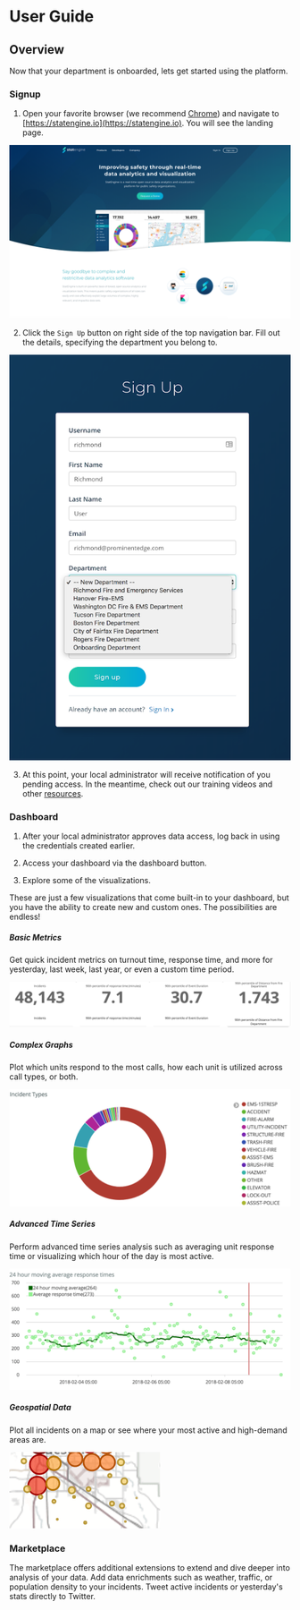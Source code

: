 # User Guide

## Overview

Now that your department is onboarded, lets get started using the platform.

### Signup

1.  Open your favorite browser (we recommend [Chrome](https://www.google.com/chrome/)) and navigate to [https://statengine.io](https://statengine.io).  You will see the landing page.

  ![landing](assets/landing.png)

2.  Click the ```Sign Up``` button on right side of the top navigation bar. Fill out the details, specifying the department you belong to.

  ![signUp](assets/signUp.png)

3.  At this point, your local administrator will receive notification of you pending access.  In the meantime, check out our training videos and other [resources](resources.md).

### Dashboard

1.  After your local administrator approves data access, log back in using the credentials created earlier.

2.  Access your dashboard via the dashboard button.

3.  Explore some of the visualizations.

These are just a few visualizations that come built-in to your dashboard, but you have the ability to create new and custom ones. The possibilities are endless!

##### Basic Metrics

Get quick incident metrics on turnout time, response time, and more for yesterday, last week, last year, or even a custom time period.

  ![dashboardMetrics](assets/dashboardMetrics.png)

##### Complex Graphs

Plot which units respond to the most calls, how each unit is utilized across call types, or both.

  ![dashboardGraphs](assets/dashboardGraphs.png)

##### Advanced Time Series

Perform advanced time series analysis such as averaging unit response time or visualizing which hour of the day is most active.

  ![dashboardGraphs](assets/dashboardTimeSeries.png)

##### Geospatial Data

Plot all incidents on a map or see where your most active and high-demand areas are.

  ![dashboardGraphs](assets/dashboardMap.png)

### Marketplace

The marketplace offers additional extensions to extend and dive deeper into analysis of your data.  Add data enrichments such as weather, traffic, or population density to your incidents.  Tweet active incidents or yesterday's stats directly to Twitter.
